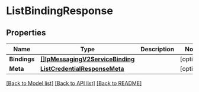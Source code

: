# ListBindingResponse

## Properties

Name | Type | Description | Notes
------------ | ------------- | ------------- | -------------
**Bindings** | [**[]IpMessagingV2ServiceBinding**](IpMessagingV2ServiceBinding.md) |  |[optional] 
**Meta** | [**ListCredentialResponseMeta**](ListCredentialResponseMeta.md) |  |[optional] 

[[Back to Model list]](../README.md#documentation-for-models) [[Back to API list]](../README.md#documentation-for-api-endpoints) [[Back to README]](../README.md)


